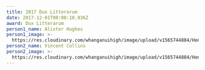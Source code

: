 ```yaml
---
title: 2017 Dux Litterarum
date: 2017-12-01T00:08:10.936Z
award: Dux Litterarum
person1_name: Alister Hughes
person1_image: >-
  https://res.cloudinary.com/whanganuihigh/image/upload/v1565744884/Honours%20Board/2017_Dux_Alister_Hughes.jpg
person2_name: Vincent Collins
person2_image: >-
  https://res.cloudinary.com/whanganuihigh/image/upload/v1565744884/Honours%20Board/2017_Runner_up_Dux_Vincent_Collins.jpg
---
```


